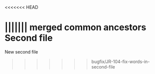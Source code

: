 <<<<<<< HEAD

||||||| merged common ancestors
Second file
=======
New second file
>>>>>>> bugfix/JR-104-fix-words-in-second-file
